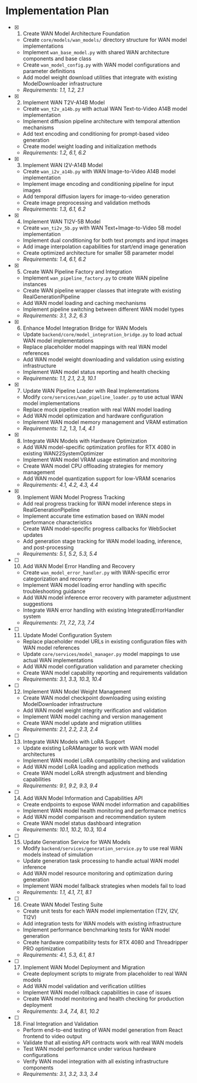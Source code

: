 # Implementation Plan

- [x] 1. Create WAN Model Architecture Foundation

  - Create `core/models/wan_models/` directory structure for WAN model implementations
  - Implement `wan_base_model.py` with shared WAN architecture components and base class
  - Create `wan_model_config.py` with WAN model configurations and parameter definitions
  - Add model weight download utilities that integrate with existing ModelDownloader infrastructure
  - _Requirements: 1.1, 1.2, 2.1_

- [x] 2. Implement WAN T2V-A14B Model

  - Create `wan_t2v_a14b.py` with actual WAN Text-to-Video A14B model implementation
  - Implement diffusion pipeline architecture with temporal attention mechanisms
  - Add text encoding and conditioning for prompt-based video generation
  - Create model weight loading and initialization methods
  - _Requirements: 1.2, 6.1, 6.2_

- [x] 3. Implement WAN I2V-A14B Model

  - Create `wan_i2v_a14b.py` with WAN Image-to-Video A14B model implementation
  - Implement image encoding and conditioning pipeline for input images
  - Add temporal diffusion layers for image-to-video generation
  - Create image preprocessing and validation methods
  - _Requirements: 1.3, 6.1, 6.2_

- [x] 4. Implement WAN TI2V-5B Model

  - Create `wan_ti2v_5b.py` with WAN Text+Image-to-Video 5B model implementation
  - Implement dual conditioning for both text prompts and input images
  - Add image interpolation capabilities for start/end image generation
  - Create optimized architecture for smaller 5B parameter model
  - _Requirements: 1.4, 6.1, 6.2_

- [x] 5. Create WAN Pipeline Factory and Integration

  - Implement `wan_pipeline_factory.py` to create WAN pipeline instances
  - Create WAN pipeline wrapper classes that integrate with existing RealGenerationPipeline
  - Add WAN model loading and caching mechanisms
  - Implement pipeline switching between different WAN model types
  - _Requirements: 3.1, 3.2, 6.3_

- [x] 6. Enhance Model Integration Bridge for WAN Models

  - Update `backend/core/model_integration_bridge.py` to load actual WAN model implementations
  - Replace placeholder model mappings with real WAN model references
  - Add WAN model weight downloading and validation using existing infrastructure
  - Implement WAN model status reporting and health checking
  - _Requirements: 1.1, 2.1, 2.3, 10.1_

- [x] 7. Update WAN Pipeline Loader with Real Implementations

  - Modify `core/services/wan_pipeline_loader.py` to use actual WAN model implementations
  - Replace mock pipeline creation with real WAN model loading
  - Add WAN model optimization and hardware configuration
  - Implement WAN model memory management and VRAM estimation
  - _Requirements: 1.2, 1.3, 1.4, 4.1_

- [x] 8. Integrate WAN Models with Hardware Optimization

  - Add WAN model-specific optimization profiles for RTX 4080 in existing WAN22SystemOptimizer
  - Implement WAN model VRAM usage estimation and monitoring
  - Create WAN model CPU offloading strategies for memory management
  - Add WAN model quantization support for low-VRAM scenarios
  - _Requirements: 4.1, 4.2, 4.3, 4.4_

- [x] 9. Implement WAN Model Progress Tracking

  - Add real progress tracking for WAN model inference steps in RealGenerationPipeline
  - Implement accurate time estimation based on WAN model performance characteristics
  - Create WAN model-specific progress callbacks for WebSocket updates
  - Add generation stage tracking for WAN model loading, inference, and post-processing
  - _Requirements: 5.1, 5.2, 5.3, 5.4_

- [ ] 10. Add WAN Model Error Handling and Recovery

  - Create `wan_model_error_handler.py` with WAN-specific error categorization and recovery
  - Implement WAN model loading error handling with specific troubleshooting guidance
  - Add WAN model inference error recovery with parameter adjustment suggestions
  - Integrate WAN error handling with existing IntegratedErrorHandler system
  - _Requirements: 7.1, 7.2, 7.3, 7.4_

- [ ] 11. Update Model Configuration System

  - Replace placeholder model URLs in existing configuration files with WAN model references
  - Update `core/services/model_manager.py` model mappings to use actual WAN implementations
  - Add WAN model configuration validation and parameter checking
  - Create WAN model capability reporting and requirements validation
  - _Requirements: 3.1, 3.3, 10.3, 10.4_

- [ ] 12. Implement WAN Model Weight Management

  - Create WAN model checkpoint downloading using existing ModelDownloader infrastructure
  - Add WAN model weight integrity verification and validation
  - Implement WAN model caching and version management
  - Create WAN model update and migration utilities
  - _Requirements: 2.1, 2.2, 2.3, 2.4_

- [ ] 13. Integrate WAN Models with LoRA Support

  - Update existing LoRAManager to work with WAN model architectures
  - Implement WAN model LoRA compatibility checking and validation
  - Add WAN model LoRA loading and application methods
  - Create WAN model LoRA strength adjustment and blending capabilities
  - _Requirements: 9.1, 9.2, 9.3, 9.4_

- [ ] 14. Add WAN Model Information and Capabilities API

  - Create endpoints to expose WAN model information and capabilities
  - Implement WAN model health monitoring and performance metrics
  - Add WAN model comparison and recommendation system
  - Create WAN model status dashboard integration
  - _Requirements: 10.1, 10.2, 10.3, 10.4_

- [ ] 15. Update Generation Service for WAN Models

  - Modify `backend/services/generation_service.py` to use real WAN models instead of simulation
  - Update generation task processing to handle actual WAN model inference
  - Add WAN model resource monitoring and optimization during generation
  - Implement WAN model fallback strategies when models fail to load
  - _Requirements: 1.1, 4.1, 7.1, 8.1_

- [ ] 16. Create WAN Model Testing Suite

  - Create unit tests for each WAN model implementation (T2V, I2V, TI2V)
  - Add integration tests for WAN models with existing infrastructure
  - Implement performance benchmarking tests for WAN model generation
  - Create hardware compatibility tests for RTX 4080 and Threadripper PRO optimization
  - _Requirements: 4.1, 5.3, 6.1, 8.1_

- [ ] 17. Implement WAN Model Deployment and Migration

  - Create deployment scripts to migrate from placeholder to real WAN models
  - Add WAN model validation and verification utilities
  - Implement WAN model rollback capabilities in case of issues
  - Create WAN model monitoring and health checking for production deployment
  - _Requirements: 3.4, 7.4, 8.1, 10.2_

- [ ] 18. Final Integration and Validation
  - Perform end-to-end testing of WAN model generation from React frontend to video output
  - Validate that all existing API contracts work with real WAN models
  - Test WAN model performance under various hardware configurations
  - Verify WAN model integration with all existing infrastructure components
  - _Requirements: 3.1, 3.2, 3.3, 3.4_
